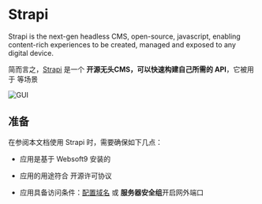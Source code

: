 # Strapi

Strapi is the next-gen headless CMS, open-source, javascript, enabling content-rich experiences to be created, managed and exposed to any digital device.


简而言之，[Strapi](https://strapi.io/) 是一个 **开源无头CMS，可以快速构建自己所需的 API**，它被用于    等场景


![GUI](https://libs.websoft9.com/Websoft9/DocsPicture/zh/strapi/strapi-gui-websoft9.png)


## 准备

在参阅本文档使用 Strapi 时，需要确保如下几点：

- 应用是基于 Websoft9 安装的

- 应用的用途符合 [](https://some_license_url) 开源许可协议

- 应用具备访问条件：[配置域名](./guide/appsetdomain) 或 **服务器安全组**开启网外端口